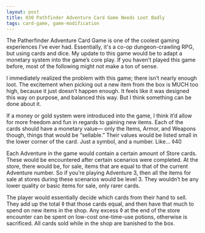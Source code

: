 ```yaml
---
layout: post
title: 030 Pathfinder Adventure Card Game Needs Loot Badly
tags: card-game, game-modification
---
```

The Patherfinder Adventure Card Game is one of the coolest gaming experiences I’ve ever had.  Essentially, it's a co-op dungeon-crawling RPG, but using cards and dice.  My update to this game would be to adapt a monetary system into the game’s core play.  If you haven’t played this game before, most of the following might not make a ton of sense.

I immediately realized the problem with this game; there isn’t nearly enough loot.  The excitement when picking out a new item from the box is MUCH too high, because it just doesn’t happen enough.  It feels like it was designed this way on purpose, and balanced this way.  But I think something can be done about it.

If a money or gold system were introduced into the game, I think it’d allow for more freedom and fun in regards to gaining new items.  Each of the cards should have a monetary value— only the Items, Armor, and Weapons though, things that would be “sellable.” Their values would be listed small in the lower corner of the card.  Just a symbol, and a number. Like… ◊40

Each Adventure in the game would contain a certain amount of Store cards.  These would be encountered after certain scenarios were completed. At the store, there would be, for sale, items that are equal to that of the current Adventure number.  So if you’re playing Adventure 3, then all the items for sale at stores during these scenarios would be level 3.  They wouldn’t be any lower quality or basic items for sale, only rarer cards.  

The player would essentially decide which cards from their hand to sell.  They add up the total ◊ that those cards equal, and then have that much to spend on new items in the shop.  Any excess ◊ at the end of the store encounter can be spent on low-cost one-time-use potions, otherwise is sacrificed.  All cards sold while in the shop are banished to the box.